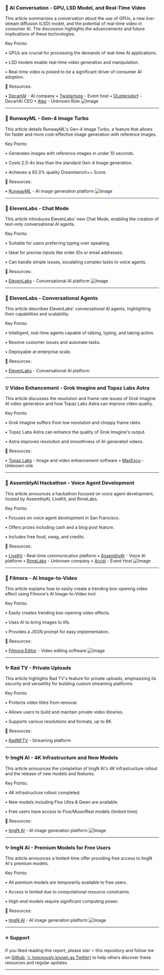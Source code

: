 ### 🤖 AI Conversation - GPU, LSD Model, and Real-Time Video

This article summarizes a conversation about the use of GPUs, a new live-stream diffusion (LSD) model, and the potential of real-time video in consumer AI.  The discussion highlights the advancements and future implications of these technologies.

Key Points:

• GPUs are crucial for processing the demands of real-time AI applications.


•  LSD models enable real-time video generation and manipulation.


• Real-time video is poised to be a significant driver of consumer AI adoption.


🔗 Resources:

• [DecartAI](https://x.com/DecartAI) - AI company
• [Twistartups](https://x.com/twistartups) - Event host
• [DLeitersdorf](https://x.com/DLeitersdorf) - DecartAI CEO
• [Alex](https://x.com/alex) -  Unknown Role
![Image](https://pbs.twimg.com/amplify_video_thumb/1957834083964170240/img/-igGUCXxM5lKYnfX.jpg)


---

### 🚀 RunwayML - Gen-4 Image Turbo

This article details RunwayML's Gen-4 Image Turbo, a feature that allows for faster and more cost-effective image generation with reference images.

Key Points:

• Generates images with reference images in under 10 seconds.


• Costs 2.5-4x less than the standard Gen-4 Image generation.


• Achieves a 93.3% quality Dreambench++ Score.


🔗 Resources:

• [RunwayML](https://x.com/runwayml) - AI image generation platform
![Image](https://pbs.twimg.com/media/GyvKRPMXIAAsEqJ?format=jpg&name=small)


---

### 🤖 ElevenLabs - Chat Mode

This article introduces ElevenLabs' new Chat Mode, enabling the creation of text-only conversational AI agents.

Key Points:

• Suitable for users preferring typing over speaking.


• Ideal for precise inputs like order IDs or email addresses.


• Can handle simple issues, escalating complex tasks to voice agents.



🔗 Resources:

• [ElevenLabs](https://x.com/elevenlabsio) - Conversational AI platform
![Image](https://pbs.twimg.com/media/GyuSzsIWUAAo2_a?format=jpg&name=small)


---

### 🤖 ElevenLabs - Conversational Agents

This article describes ElevenLabs' conversational AI agents, highlighting their capabilities and scalability.

Key Points:

• Intelligent, real-time agents capable of talking, typing, and taking action.


• Resolve customer issues and automate tasks.


• Deployable at enterprise scale.



🔗 Resources:

• [ElevenLabs](https://x.com/elevenlabsio) - Conversational AI platform


---

### 💡 Video Enhancement - Grok Imagine and Topaz Labs Astra

This article discusses the resolution and frame rate issues of Grok Imagine AI video generation and how Topaz Labs Astra can improve video quality.

Key Points:

• Grok Imagine suffers from low resolution and choppy frame rates.


• Topaz Labs Astra can enhance the quality of Grok Imagine's output.


• Astra improves resolution and smoothness of AI-generated videos.


🔗 Resources:

• [Topaz Labs](https://x.com/topazlabs) -  Image and video enhancement software
• [MaxEscu](https://x.com/maxescu) -  Unknown role


---

### 🚀 AssemblyAI Hackathon - Voice Agent Development

This article announces a hackathon focused on voice agent development, hosted by AssemblyAI, LiveKit, and RimeLabs.

Key Points:

• Focuses on voice agent development in San Francisco.


• Offers prizes including cash and a blog post feature.


• Includes free food, swag, and credits.



🔗 Resources:

• [LiveKit](https://x.com/livekit) -  Real-time communication platform
• [AssemblyAI](https://x.com/AssemblyAI) -  Voice AI platform
• [RimeLabs](https://x.com/rimelabs) -  Unknown company
• [Accel](https://x.com/Accel) -  Event Host
![Image](https://pbs.twimg.com/media/Gypn_0dXUAAFAXc?format=jpg&name=small)


---

### 🚀 Filmora - AI Image-to-Video

This article explains how to easily create a trending box-opening video effect using Filmora's AI Image-to-Video tool.

Key Points:

• Easily creates trending box-opening video effects.


• Uses AI to bring images to life.


• Provides a JSON prompt for easy implementation.


🔗 Resources:

• [Filmora Editor](https://x.com/Filmora_Editor) - Video editing software
![Image](https://pbs.twimg.com/amplify_video_thumb/1957617410850299904/img/5j0Elc5kCxubLFiK.jpg)


---

### ✨ Rad TV - Private Uploads

This article highlights Rad TV's feature for private uploads, emphasizing its security and versatility for building custom streaming platforms.

Key Points:

• Protects video titles from removal.


• Allows users to build and maintain private video libraries.


• Supports various resolutions and formats, up to 8K.



🔗 Resources:

• [RadNFTV](https://x.com/RadNFTV) - Streaming platform


---

### ✨ ImgN AI - 4K Infrastructure and New Models

This article announces the completion of ImgN AI's 4K infrastructure rollout and the release of new models and features.

Key Points:

• 4K infrastructure rollout completed.


• New models including Flux Ultra & Qwen are available.


• Free users have access to Flux/Muse/Real models (limited time).


🔗 Resources:

• [ImgN AI](https://x.com/imgn_ai) - AI image generation platform
![Image](https://pbs.twimg.com/amplify_video_thumb/1957580646773030915/img/bln-ARVzyOO25wMd.jpg)


---

### ✨ ImgN AI - Premium Models for Free Users

This article announces a limited-time offer providing free access to ImgN AI's premium models.

Key Points:

• All premium models are temporarily available to free users.


• Access is limited due to computational resource constraints.


• High-end models require significant computing power.


🔗 Resources:

• [ImgN AI](https://x.com/imgn_ai) - AI image generation platform
![Image](https://pbs.twimg.com/media/Gyq8DeQWcAM5bhj?format=jpg&name=small)


---

### ⭐️ Support

If you liked reading this report, please star ⭐️ this repository and follow me on [Github](https://github.com/Drix10), [𝕏 (previously known as Twitter)](https://x.com/DRIX_10_) to help others discover these resources and regular updates.

---